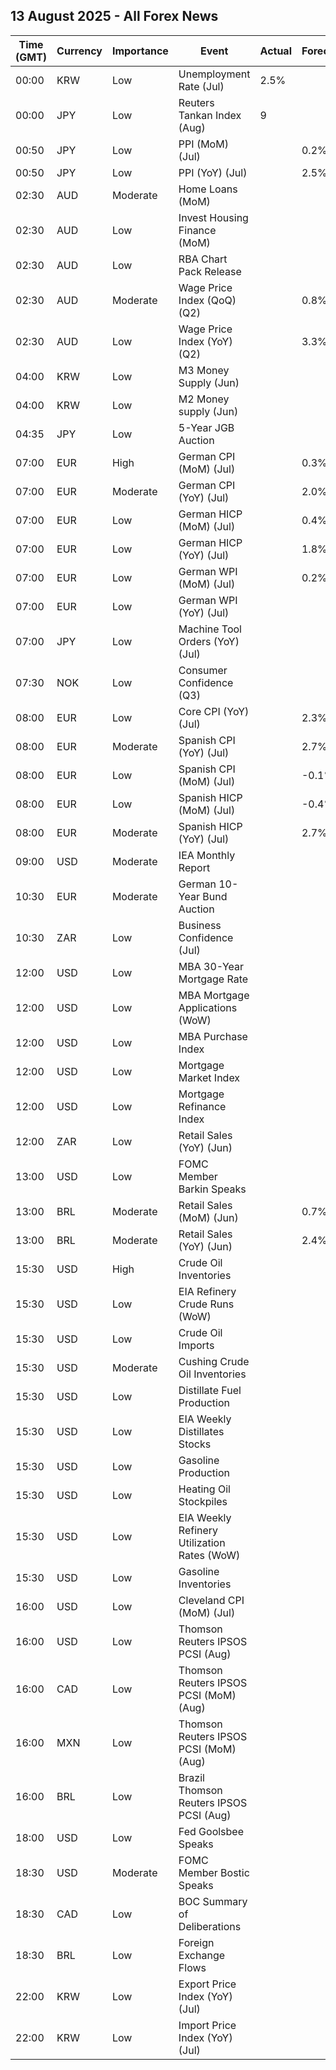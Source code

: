 ## 13 August 2025 - All Forex News

| Time (GMT) | Currency | Importance | Event | Actual | Forecast | Previous |
|------|----------|------------|-------|--------|----------|----------|
| 00:00 | KRW | Low | Unemployment Rate (Jul) | 2.5% |  | 2.6% |
| 00:00 | JPY | Low | Reuters Tankan Index (Aug) | 9 |  | 7 |
| 00:50 | JPY | Low | PPI (MoM) (Jul) |  | 0.2% | -0.2% |
| 00:50 | JPY | Low | PPI (YoY) (Jul) |  | 2.5% | 2.9% |
| 02:30 | AUD | Moderate | Home Loans (MoM) |  |  | -2.5% |
| 02:30 | AUD | Low | Invest Housing Finance (MoM) |  |  | -0.3% |
| 02:30 | AUD | Low | RBA Chart Pack Release |  |  |  |
| 02:30 | AUD | Moderate | Wage Price Index (QoQ) (Q2) |  | 0.8% | 0.9% |
| 02:30 | AUD | Low | Wage Price Index (YoY) (Q2) |  | 3.3% | 3.4% |
| 04:00 | KRW | Low | M3 Money Supply (Jun) |  |  | 5,815.4B |
| 04:00 | KRW | Low | M2 Money supply (Jun) |  |  | 6.00% |
| 04:35 | JPY | Low | 5-Year JGB Auction |  |  | 0.989% |
| 07:00 | EUR | High | German CPI (MoM) (Jul) |  | 0.3% | 0.0% |
| 07:00 | EUR | Moderate | German CPI (YoY) (Jul) |  | 2.0% | 2.0% |
| 07:00 | EUR | Low | German HICP (MoM) (Jul) |  | 0.4% | 0.1% |
| 07:00 | EUR | Low | German HICP (YoY) (Jul) |  | 1.8% | 2.0% |
| 07:00 | EUR | Low | German WPI (MoM) (Jul) |  | 0.2% | 0.2% |
| 07:00 | EUR | Low | German WPI (YoY) (Jul) |  |  | 0.9% |
| 07:00 | JPY | Low | Machine Tool Orders (YoY) (Jul) |  |  | -0.5% |
| 07:30 | NOK | Low | Consumer Confidence (Q3) |  |  | -16.40 |
| 08:00 | EUR | Low | Core CPI (YoY) (Jul) |  | 2.3% | 2.2% |
| 08:00 | EUR | Moderate | Spanish CPI (YoY) (Jul) |  | 2.7% | 2.3% |
| 08:00 | EUR | Low | Spanish CPI (MoM) (Jul) |  | -0.1% | 0.7% |
| 08:00 | EUR | Low | Spanish HICP (MoM) (Jul) |  | -0.4% | 0.7% |
| 08:00 | EUR | Moderate | Spanish HICP (YoY) (Jul) |  | 2.7% | 2.3% |
| 09:00 | USD | Moderate | IEA Monthly Report |  |  |  |
| 10:30 | EUR | Moderate | German 10-Year Bund Auction |  |  | 2.620% |
| 10:30 | ZAR | Low | Business Confidence (Jul) |  |  | 115.8 |
| 12:00 | USD | Low | MBA 30-Year Mortgage Rate |  |  | 6.77% |
| 12:00 | USD | Low | MBA Mortgage Applications (WoW) |  |  | 3.1% |
| 12:00 | USD | Low | MBA Purchase Index |  |  | 158.0 |
| 12:00 | USD | Low | Mortgage Market Index |  |  | 253.4 |
| 12:00 | USD | Low | Mortgage Refinance Index |  |  | 777.4 |
| 12:00 | ZAR | Low | Retail Sales (YoY) (Jun) |  |  | 4.2% |
| 13:00 | USD | Low | FOMC Member Barkin Speaks |  |  |  |
| 13:00 | BRL | Moderate | Retail Sales (MoM) (Jun) |  | 0.7% | -0.2% |
| 13:00 | BRL | Moderate | Retail Sales (YoY) (Jun) |  | 2.4% | 2.1% |
| 15:30 | USD | High | Crude Oil Inventories |  |  | -3.029M |
| 15:30 | USD | Low | EIA Refinery Crude Runs (WoW) |  |  | 0.213M |
| 15:30 | USD | Low | Crude Oil Imports |  |  | -0.794M |
| 15:30 | USD | Moderate | Cushing Crude Oil Inventories |  |  | 0.453M |
| 15:30 | USD | Low | Distillate Fuel Production |  |  | -0.104M |
| 15:30 | USD | Low | EIA Weekly Distillates Stocks |  |  | -0.565M |
| 15:30 | USD | Low | Gasoline Production |  |  | -0.239M |
| 15:30 | USD | Low | Heating Oil Stockpiles |  |  | -0.456M |
| 15:30 | USD | Low | EIA Weekly Refinery Utilization Rates (WoW) |  |  | 1.5% |
| 15:30 | USD | Low | Gasoline Inventories |  |  | -1.323M |
| 16:00 | USD | Low | Cleveland CPI (MoM) (Jul) |  |  | 0.3% |
| 16:00 | USD | Low | Thomson Reuters IPSOS PCSI (Aug) |  |  | 53.80 |
| 16:00 | CAD | Low | Thomson Reuters IPSOS PCSI (MoM) (Aug) |  |  | 48.07 |
| 16:00 | MXN | Low | Thomson Reuters IPSOS PCSI (MoM) (Aug) |  |  | 54.97 |
| 16:00 | BRL | Low | Brazil Thomson Reuters IPSOS PCSI (Aug) |  |  | 51.15 |
| 18:00 | USD | Low | Fed Goolsbee Speaks |  |  |  |
| 18:30 | USD | Moderate | FOMC Member Bostic Speaks |  |  |  |
| 18:30 | CAD | Low | BOC Summary of Deliberations |  |  |  |
| 18:30 | BRL | Low | Foreign Exchange Flows |  |  | 2.010B |
| 22:00 | KRW | Low | Export Price Index (YoY) (Jul) |  |  | -4.5% |
| 22:00 | KRW | Low | Import Price Index (YoY) (Jul) |  |  | -6.2% |
